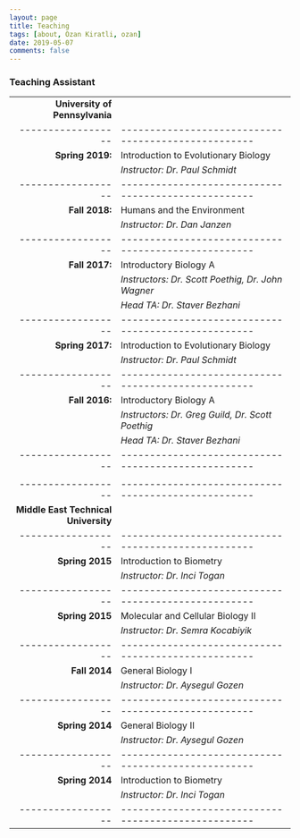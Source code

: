 ```yaml
---
layout: page
title: Teaching
tags: [about, Ozan Kiratli, ozan]
date: 2019-05-07
comments: false
---
```


### Teaching Assistant

|                  |                                                   |
|-----------------:|---------------------------------------------------|
|                   **University of Pennsylvania**                    |
|------------------|---------------------------------------------------|
| **Spring 2019:** | Introduction to Evolutionary Biology              |
|                  | _Instructor: Dr. Paul Schmidt_                    | 
|------------------|---------------------------------------------------|
| **Fall 2018:**   | Humans and the Environment                        |
|                  | _Instructor: Dr. Dan Janzen_                      |
|------------------|---------------------------------------------------|
| **Fall 2017:**   | Introductory Biology A                            |
|                  | _Instructors: Dr. Scott Poethig, Dr. John Wagner_ |
|                  | _Head TA: Dr. Staver Bezhani_                     |
|------------------|---------------------------------------------------|
| **Spring 2017:** | Introduction to Evolutionary Biology              |
|                  | _Instructor: Dr. Paul Schmidt_                    |
|------------------|---------------------------------------------------|
| **Fall 2016:**   | Introductory Biology A                            |
|                  | _Instructors: Dr. Greg Guild, Dr. Scott Poethig_  |
|                  | _Head TA: Dr. Staver Bezhani_                     |
|------------------|---------------------------------------------------|
|                  |                                                   |
|------------------|---------------------------------------------------|
|                   **Middle East Technical University**              | 
|------------------|---------------------------------------------------|
| **Spring 2015**  | Introduction to Biometry                          |
|                  | _Instructor: Dr. Inci Togan_                      |
|------------------|---------------------------------------------------|
| **Spring 2015**  | Molecular and Cellular Biology II                 |
|                  | _Instructor: Dr. Semra Kocabiyik_                 |
|------------------|---------------------------------------------------|
| **Fall 2014**    | General Biology I                                 |
|                  | _Instructor: Dr. Aysegul Gozen_                   |
|------------------|---------------------------------------------------|
| **Spring 2014**  | General Biology II                                |
|                  | _Instructor: Dr. Aysegul Gozen_                   |
|------------------|---------------------------------------------------|
| **Spring 2014**  | Introduction to Biometry                          | 
|                  | _Instructor: Dr. Inci Togan_                      |
|------------------|---------------------------------------------------|





